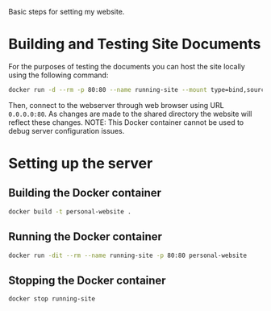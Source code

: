 Basic steps for setting my website.

# Building and Testing Site Documents
For the purposes of testing the documents you can host the site locally using the following command:
```bash
docker run -d --rm -p 80:80 --name running-site --mount type=bind,source="$(pwd)/htdocs",target=/var/www/html php:7.3.9-apache-buster
```
Then, connect to the webserver through web browser using URL `0.0.0.0:80`. As changes are made to the shared directory the website will reflect these changes. NOTE: This Docker container cannot be used to debug server configuration issues.

# Setting up the server
## Building the Docker container
```bash
docker build -t personal-website .
```

## Running the Docker container
```bash
docker run -dit --rm --name running-site -p 80:80 personal-website
```

## Stopping the Docker container
```bash
docker stop running-site
```
